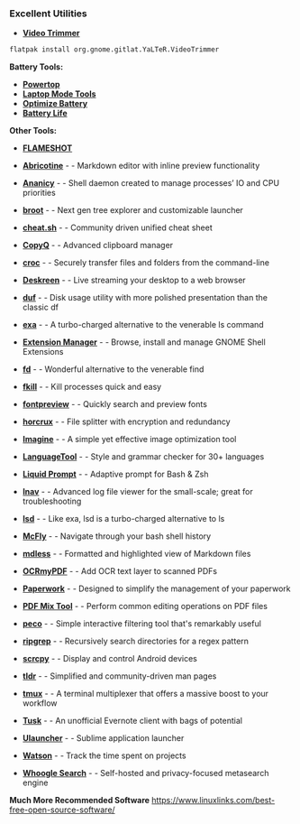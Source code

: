 ﻿### Excellent Utilities

- [**Video Trimmer**](https://flathub.org/apps/details/org.gnome.gitlab.YaLTeR.VideoTrimmer)
```sh
flatpak install org.gnome.gitlat.YaLTeR.VideoTrimmer
```
**Battery Tools:**
- [**Powertop**](https://medium.com/geekculture/how-to-increase-battery-life-time-on-linux-laptops-7c15383a19a5)
- [**Laptop Mode Tools**](https://wiki.archlinux.org/title/Laptop_Mode_Tools)
- [**Optimize Battery**](https://trisquel.info/en/wiki/optimizing-battery-time)
- [**Battery Life**](https://www.maketecheasier.com/increase-linux-laptop-battery-life/)

**Other Tools:**

 - [**FLAMESHOT**]()

 - [**Abricotine**](https://www.linuxlinks.com/excellent-utilities-abricotine-open-source-markdown-editor/)  - - Markdown editor with inline preview functionality
 - [**Ananicy**](https://www.linuxlinks.com/excellent-utilities-ananicy-auto-nice-daemon/)  - - Shell daemon created to manage processes’ IO and CPU priorities
 - [**broot**](https://www.linuxlinks.com/excellent-utilities-broot-next-gen-tree-explorer/)  - - Next gen tree explorer and customizable launcher
 - [**cheat.sh**](https://www.linuxlinks.com/excellent-utilities-cheat-sh-community-driven-cheat-sheet/)  - - Community driven unified cheat sheet
 - [**CopyQ**](https://www.linuxlinks.com/excellent-utilities-copyq-advanced-clipboard-manager/)  - - Advanced clipboard manager
 - [**croc**](https://www.linuxlinks.com/excellent-utilities-croc-securely-transfer-files-folders/)  - - Securely transfer files and folders from the command-line
 - [**Deskreen**](https://www.linuxlinks.com/excellent-utilities-deskreen-live-streaming-desktop/)  - - Live streaming your desktop to a web browser
 - [**duf**](https://www.linuxlinks.com/excellent-utilities-duf-disk-usage-utility/)  - - Disk usage utility with more polished presentation than the classic df
 - [**exa**](https://www.linuxlinks.com/excellent-utilities-exa-replacement-ls/)  - - A turbo-charged alternative to the venerable ls command
 - [**Extension Manager**](https://www.linuxlinks.com/excellent-utilities-extension-manager-browse-install-manage-gnome-shell-extensions/)  - - Browse, install and manage GNOME Shell Extensions
 - [**fd**](https://www.linuxlinks.com/excellent-utilities-fd-superior-alternative-find/)  - - Wonderful alternative to the venerable find
 - [**fkill**](https://www.linuxlinks.com/excellent-utilities-fkill-kill-processes-quick-easy/)  - - Kill processes quick and easy
 - [**fontpreview**](https://www.linuxlinks.com/excellent-utilities-fontpreview-search-preview-fonts/)  - - Quickly search and preview fonts
 - [**horcrux**](https://www.linuxlinks.com/excellent-utilities-horcrux-file-splitter/)  - - File splitter with encryption and redundancy
 - [**Imagine**](https://www.linuxlinks.com/excellent-utilities-imagine-image-optimization/)  - - A simple yet effective image optimization tool
 - [**LanguageTool**](https://www.linuxlinks.com/excellent-utilities-languagetool-style-and-grammar-checker/)  - - Style and grammar checker for 30+ languages
 - [**Liquid Prompt**](https://www.linuxlinks.com/excellent-utilities-liquid-prompt-adaptive-prompt-bash-zsh/)  - - Adaptive prompt for Bash & Zsh
 - [**lnav**](https://www.linuxlinks.com/excellent-utilities-lnav-log-file-navigator/)  - - Advanced log file viewer for the small-scale; great for troubleshooting
 - [**lsd**](https://www.linuxlinks.com/excellent-utilities-lsd-next-gen-ls-command/)  - - Like exa, lsd is a turbo-charged alternative to ls
 - [**McFly**](https://www.linuxlinks.com/excellent-utilities-mcfly-navigate-shell-history/)  - - Navigate through your bash shell history
 - [**mdless**](https://www.linuxlinks.com/excellent-utilities-mdless-formatted-highlighted-view-markdown-files/)  - - Formatted and highlighted view of Markdown files
 - [**OCRmyPDF**](https://www.linuxlinks.com/excellent-utilities-ocrmypdf-add-ocr-text-layer-scanned-pdfs/)  - - Add OCR text layer to scanned PDFs
 - [**Paperwork**](https://www.linuxlinks.com/excellent-utilities-paperwork-personal-document-manager/)  - - Designed to simplify the management of your paperwork
 - [**PDF Mix Tool**](https://www.linuxlinks.com/excellent-utilities-pdf-mix-tool/)  - - Perform common editing operations on PDF files
 - [**peco**](https://www.linuxlinks.com/excellent-utilities-peco-interactive-filtering-tool/)  - - Simple interactive filtering tool that's remarkably useful
 - [**ripgrep**](https://www.linuxlinks.com/excellent-utilities-ripgrep-recursively-search-directories-regex-pattern/)  - - Recursively search directories for a regex pattern
 - [**scrcpy**](https://www.linuxlinks.com/excellent-utilities-scrcpy-display-control-android-devices/)  - - Display and control Android devices
 - [**tldr**](https://www.linuxlinks.com/excellent-utilities-tldr-simplified-community-driven-man-pages/)  - - Simplified and community-driven man pages
 - [**tmux**](https://www.linuxlinks.com/excellent-utilities-tmux-terminal-multiplexer-software/)  - - A terminal multiplexer that offers a massive boost to your workflow
 - [**Tusk**](https://www.linuxlinks.com/excellent-utilities-tusk-evernote-desktop-software/)  - - An unofficial Evernote client with bags of potential
 - [**Ulauncher**](https://www.linuxlinks.com/excellent-utilities-ulauncher-application-launcher-linux/)  - - Sublime application launcher
 - [**Watson**](https://www.linuxlinks.com/excellent-utilities-watson-cli-tool-track-time/)  - - Track the time spent on projects
 - [**Whoogle Search**](https://www.linuxlinks.com/excellent-utilities-whoogle-search-self-hosted-metasearch-engine/)  - - Self-hosted and privacy-focused metasearch engine

**Much More Recommended Software**
https://www.linuxlinks.com/best-free-open-source-software/
